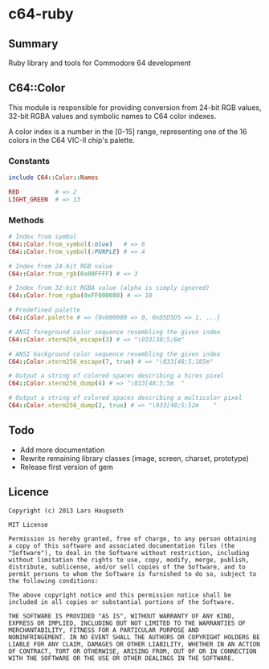 # c64-ruby

## Summary

Ruby library and tools for Commodore 64 development

## C64::Color

This module is responsible for providing conversion from
24-bit RGB values, 32-bit RGBA values and symbolic names
to C64 color indexes.

A color index is a number in the [0-15] range, representing
one of the 16 colors in the C64 VIC-II chip's palette.

### Constants

```ruby
include C64::Color::Names

RED          # => 2
LIGHT_GREEN  # => 13
```

### Methods

```ruby
# Index from symbol
C64::Color.from_symbol(:blue)   # => 6
C64::Color.from_symbol(:PURPLE) # => 4

# Index from 24-bit RGB value
C64::Color.from_rgb(0x00FFFF) # => 3

# Index from 32-bit RGBA value (alpha is simply ignored)
C64::Color.from_rgba(0xFF000080) # => 10

# Predefined palette
C64::Color.palette # => {0x000000 => 0, 0xD5D5D5 => 1, ...}

# ANSI foreground color sequence resembling the given index
C64::Color.xterm256_escape(3) # => "\033[38;5;6m"

# ANSI background color sequence resembling the given index
C64::Color.xterm256_escape(7, true) # => "\033[48;5;185m"

# Output a string of colored spaces describing a hires pixel
C64::Color.xterm256_dump(4) # => "\033[48;5;5m  "

# Output a string of colored spaces describing a multicolor pixel
C64::Color.xterm256_dump(2, true) # => "\033[48;5;52m    "
```

## Todo

* Add more documentation
* Rewrite remaining library classes (image, screen, charset, prototype)
* Release first version of gem

## Licence

```
Copyright (c) 2013 Lars Haugseth

MIT License

Permission is hereby granted, free of charge, to any person obtaining
a copy of this software and associated documentation files (the
"Software"), to deal in the Software without restriction, including
without limitation the rights to use, copy, modify, merge, publish,
distribute, sublicense, and/or sell copies of the Software, and to
permit persons to whom the Software is furnished to do so, subject to
the following conditions:

The above copyright notice and this permission notice shall be
included in all copies or substantial portions of the Software.

THE SOFTWARE IS PROVIDED "AS IS", WITHOUT WARRANTY OF ANY KIND,
EXPRESS OR IMPLIED, INCLUDING BUT NOT LIMITED TO THE WARRANTIES OF
MERCHANTABILITY, FITNESS FOR A PARTICULAR PURPOSE AND
NONINFRINGEMENT. IN NO EVENT SHALL THE AUTHORS OR COPYRIGHT HOLDERS BE
LIABLE FOR ANY CLAIM, DAMAGES OR OTHER LIABILITY, WHETHER IN AN ACTION
OF CONTRACT, TORT OR OTHERWISE, ARISING FROM, OUT OF OR IN CONNECTION
WITH THE SOFTWARE OR THE USE OR OTHER DEALINGS IN THE SOFTWARE.
```
